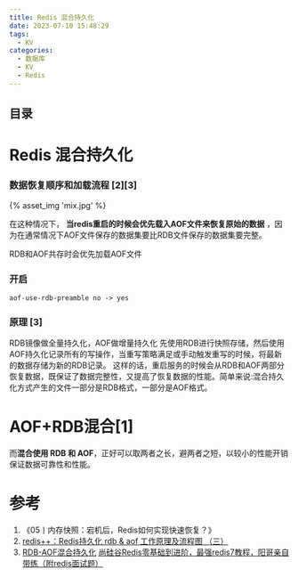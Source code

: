 ```yaml
---
title: Redis 混合持久化
date: 2023-07-10 15:48:29
tags:
  - KV
categories:
  - 数据库
  - KV
  - Redis
---
```


<p></p>
<!-- more -->

## 目录
<!-- toc -->

# Redis 混合持久化
### 数据恢复顺序和加载流程 [2][3]
{% asset_img  'mix.jpg' %}

在这种情况下，  **当redis重启的时候会优先载入AOF文件来恢复原始的数据**  ，因为在通常情况下AOF文件保存的数据集要比RDB文件保存的数据集要完整。

RDB和AOF共存时会优先加载AOF文件

### 开启
  ``` 
  aof-use-rdb-preamble no -> yes
  ```

### 原理 [3]
RDB镜像做全量持久化，AOF做增量持久化 先使用RDB进行快照存储，然后使用AOF持久化记录所有的写操作，当重写策略满足或手动触发重写的时候，将最新的数据存储为新的RDB记录。
这样的话，重启服务的时候会从RDB和AOF两部分恢复数据，既保证了数据完整性，又提高了恢复数据的性能。简单来说:混合持久化方式产生的文件一部分是RDB格式，一部分是AOF格式。

#  AOF+RDB混合[1]
而**混合使用 RDB 和 AOF**，正好可以取两者之长，避两者之短，以较小的性能开销保证数据可靠性和性能。

# 参考
1. 《05丨内存快照：宕机后，Redis如何实现快速恢复？》 
2. [redis++：Redis持久化 rdb & aof 工作原理及流程图 （三）](https://www.cnblogs.com/wiseblog/articles/13540042.html)
3. [RDB-AOF混合持久化](https://github.com/www6v/Learning-in-practice/blob/master/Redis/4.Redis%E6%8C%81%E4%B9%85%E5%8C%96/9.RDB-AOF%E6%B7%B7%E5%90%88%E6%8C%81%E4%B9%85%E5%8C%96.md)
   [尚硅谷Redis零基础到进阶，最强redis7教程，阳哥亲自带练（附redis面试题）](https://www.bilibili.com/video/BV13R4y1v7sP/?p=45)





